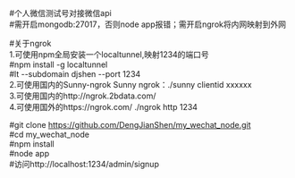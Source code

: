 #个人微信测试号对接微信api  
#需开启mongodb:27017，否则node app报错；需开启ngrok将内网映射到外网  

#关于ngrok  
1.可使用npm全局安装一个localtunnel,映射1234的端口号    
#npm install -g localtunnel  
#lt --subdomain djshen --port 1234  
2.可使用国内的Sunny-ngrok  Sunny ngrok：./sunny clientid xxxxxx  
3.可使用国内的http://ngrok.2bdata.com/  
4.可使用国外的https://ngrok.com/  ./ngrok http 1234  

#git clone https://github.com/DengJianShen/my_wechat_node.git    
#cd my_wechat_node  
#npm install  
#node app  
#访问http://localhost:1234/admin/signup